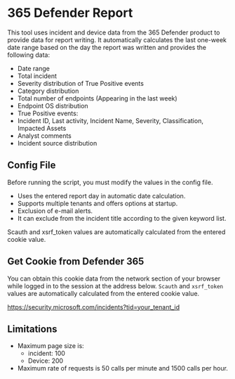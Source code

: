 # 365 Defender Report

This tool uses incident and device data from the 365 Defender product to provide data for report writing.
It automatically calculates the last one-week date range based on the day the report was written and provides the following data:

- Date range
- Total incident
- Severity distribution of True Positive events
- Category distribution
- Total number of endpoints (Appearing in the last week)
- Endpoint OS distribution
- True Positive events:
 - Incident ID, Last activity, Incident Name, Severity, Classification, Impacted Assets
 - Analyst comments
- Incident source distribution

## Config File

Before running the script, you must modify the values in the config file.

- Uses the entered report day in automatic date calculation.
- Supports multiple tenants and offers options at startup.
- Exclusion of e-mail alerts.
- It can exclude from the incident title according to the given keyword list.

Scauth and xsrf_token values ​​are automatically calculated from the entered cookie value.

## Get Cookie from Defender 365

You can obtain this cookie data from the network section of your browser while logged in to the session at the address below. `Scauth` and `xsrf_token` values ​​are automatically calculated from the entered cookie value.

<https://security.microsoft.com/incidents?tid=your_tenant_id>

## Limitations

- Maximum page size is:
  - incident: 100
  - Device: 200
- Maximum rate of requests is 50 calls per minute and 1500 calls per hour.